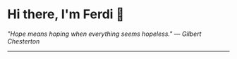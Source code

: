 <h1>Hi there, I'm Ferdi 👋</h1>

<p><em>
  "Hope means hoping when everything seems hopeless." — Gilbert Chesterton
</em></p>

---
